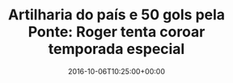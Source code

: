 ---
layout: post
title: "Artilharia do país e 50 gols pela Ponte: Roger tenta coroar temporada especial "
date: 2016-10-06T10:25:00+00:00
external_link: "http://globoesporte.globo.com/sp/campinas-e-regiao/futebol/times/ponte-preta/noticia/2016/10/artilharia-do-pais-e-50-gols-pela-ponte-roger-tenta-coroar-temporada-especial.html"
categories: news globo.com
---